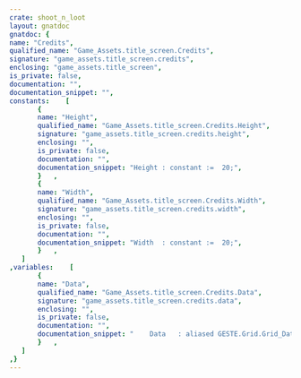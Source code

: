 ```yaml
---
crate: shoot_n_loot
layout: gnatdoc
gnatdoc: {
name: "Credits",
qualified_name: "Game_Assets.title_screen.Credits",
signature: "game_assets.title_screen.credits",
enclosing: "game_assets.title_screen",
is_private: false,
documentation: "",
documentation_snippet: "",
constants:    [
       {
       name: "Height",
       qualified_name: "Game_Assets.title_screen.Credits.Height",
       signature: "game_assets.title_screen.credits.height",
       enclosing: "",
       is_private: false,
       documentation: "",
       documentation_snippet: "Height : constant :=  20;",
       }   ,
       {
       name: "Width",
       qualified_name: "Game_Assets.title_screen.Credits.Width",
       signature: "game_assets.title_screen.credits.width",
       enclosing: "",
       is_private: false,
       documentation: "",
       documentation_snippet: "Width  : constant :=  20;",
       }   ,
   ]
,variables:    [
       {
       name: "Data",
       qualified_name: "Game_Assets.title_screen.Credits.Data",
       signature: "game_assets.title_screen.credits.data",
       enclosing: "",
       is_private: false,
       documentation: "",
       documentation_snippet: "    Data   : aliased GESTE.Grid.Grid_Data :=\n(( 0, 0, 0, 0, 0, 0, 0, 0, 0, 0, 0, 0, 0, 0, 0, 0),\n       ( 0, 123, 0, 0, 0, 0, 0, 0, 0, 0, 0, 0, 0, 0, 0, 0),\n       ( 0, 126, 0, 137, 138, 0, 139, 140, 0, 138, 141, 0, 142, 138, 0, 0),\n       ( 0, 125, 0, 143, 140, 0, 144, 145, 0, 146, 138, 0, 146, 140, 0, 0),\n       ( 0, 131, 0, 147, 141, 0, 145, 148, 0, 141, 149, 0, 150, 151, 0, 0),\n       ( 0, 132, 0, 152, 137, 0, 143, 152, 0, 137, 149, 0, 152, 143, 0, 0),\n       ( 0, 134, 0, 139, 140, 0, 137, 141, 0, 139, 140, 0, 153, 152, 0, 0),\n       ( 0, 135, 0, 154, 139, 0, 152, 0, 0, 154, 148, 0, 147, 141, 0, 0),\n       ( 0, 0, 0, 0, 155, 0, 139, 0, 0, 0, 152, 0, 156, 0, 0, 0),\n       ( 0, 0, 0, 0, 157, 0, 154, 0, 0, 0, 139, 0, 147, 142, 0, 0),\n       ( 0, 0, 0, 0, 146, 0, 0, 0, 0, 0, 158, 0, 0, 159, 0, 0),\n       ( 0, 0, 0, 0, 145, 0, 0, 0, 0, 0, 142, 0, 150, 146, 0, 0),\n       ( 0, 0, 0, 0, 143, 0, 0, 0, 0, 0, 146, 0, 152, 160, 0, 0),\n       ( 0, 0, 0, 0, 149, 0, 0, 0, 0, 0, 148, 0, 139, 137, 0, 0),\n       ( 0, 0, 0, 0, 143, 0, 0, 0, 0, 0, 0, 0, 143, 152, 0, 0),\n       ( 0, 0, 0, 0, 141, 0, 0, 0, 0, 0, 0, 0, 149, 140, 0, 0),\n       ( 0, 0, 0, 0, 139, 0, 0, 0, 0, 0, 0, 0, 141, 160, 0, 0),\n       ( 0, 0, 0, 0, 0, 0, 0, 0, 0, 0, 0, 0, 154, 0, 0, 0),\n       ( 0, 0, 0, 0, 0, 0, 0, 0, 0, 0, 0, 0, 0, 0, 0, 0),\n       ( 0, 0, 0, 0, 0, 0, 0, 0, 0, 0, 0, 0, 0, 0, 0, 0))      ;",
       }   ,
   ]
,}
---
```

